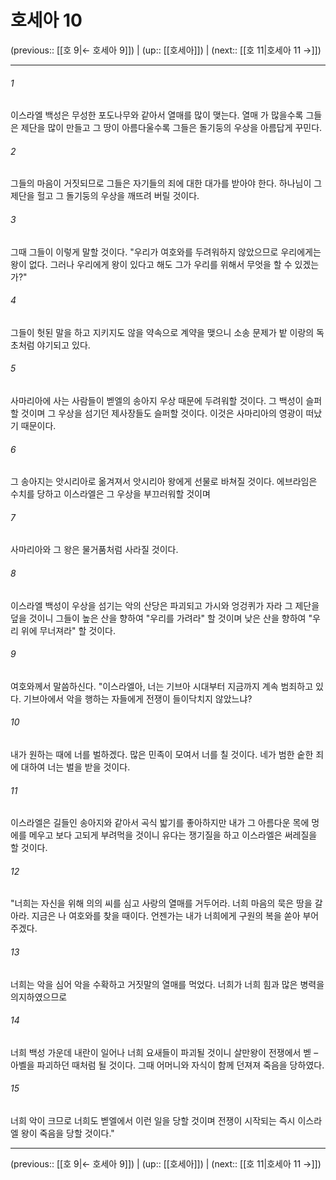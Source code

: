 # 호세아 10

(previous:: [[호 9|← 호세아 9]]) | (up:: [[호세아]]) | (next:: [[호 11|호세아 11 →]])

***




###### 1 

이스라엘 백성은 무성한 포도나무와 같아서 열매를 많이 맺는다. 열매 가 많을수록 그들은 제단을 많이 만들고 그 땅이 아름다울수록 그들은 돌기둥의 우상을 아름답게 꾸민다. 



###### 2 

그들의 마음이 거짓되므로 그들은 자기들의 죄에 대한 대가를 받아야 한다. 하나님이 그 제단을 헐고 그 돌기둥의 우상을 깨뜨려 버릴 것이다. 



###### 3 

그때 그들이 이렇게 말할 것이다. "우리가 여호와를 두려워하지 않았으므로 우리에게는 왕이 없다. 그러나 우리에게 왕이 있다고 해도 그가 우리를 위해서 무엇을 할 수 있겠는가?" 



###### 4 

그들이 헛된 말을 하고 지키지도 않을 약속으로 계약을 맺으니 소송 문제가 밭 이랑의 독초처럼 야기되고 있다. 



###### 5 

사마리아에 사는 사람들이 벧엘의 송아지 우상 때문에 두려워할 것이다. 그 백성이 슬퍼할 것이며 그 우상을 섬기던 제사장들도 슬퍼할 것이다. 이것은 사마리아의 영광이 떠났기 때문이다. 



###### 6 

그 송아지는 앗시리아로 옮겨져서 앗시리아 왕에게 선물로 바쳐질 것이다. 에브라임은 수치를 당하고 이스라엘은 그 우상을 부끄러워할 것이며 



###### 7 

사마리아와 그 왕은 물거품처럼 사라질 것이다. 



###### 8 

이스라엘 백성이 우상을 섬기는 악의 산당은 파괴되고 가시와 엉겅퀴가 자라 그 제단을 덮을 것이니 그들이 높은 산을 향하여 "우리를 가려라" 할 것이며 낮은 산을 향하여 "우리 위에 무너져라" 할 것이다. 



###### 9 

여호와께서 말씀하신다. "이스라엘아, 너는 기브아 시대부터 지금까지 계속 범죄하고 있다. 기브아에서 악을 행하는 자들에게 전쟁이 들이닥치지 않았느냐? 



###### 10 

내가 원하는 때에 너를 벌하겠다. 많은 민족이 모여서 너를 칠 것이다. 네가 범한 숱한 죄에 대하여 너는 벌을 받을 것이다. 



###### 11 

이스라엘은 길들인 송아지와 같아서 곡식 밟기를 좋아하지만 내가 그 아름다운 목에 멍에를 메우고 보다 고되게 부려먹을 것이니 유다는 쟁기질을 하고 이스라엘은 써레질을 할 것이다. 



###### 12 

"너희는 자신을 위해 의의 씨를 심고 사랑의 열매를 거두어라. 너희 마음의 묵은 땅을 갈아라. 지금은 나 여호와를 찾을 때이다. 언젠가는 내가 너희에게 구원의 복을 쏟아 부어 주겠다. 



###### 13 

너희는 악을 심어 악을 수확하고 거짓말의 열매를 먹었다. 너희가 너희 힘과 많은 병력을 의지하였으므로 



###### 14 

너희 백성 가운데 내란이 일어나 너희 요새들이 파괴될 것이니 살만왕이 전쟁에서 벧 – 아벨을 파괴하던 때처럼 될 것이다. 그때 어머니와 자식이 함께 던져져 죽음을 당하였다. 



###### 15 

너희 악이 크므로 너희도 벧엘에서 이런 일을 당할 것이며 전쟁이 시작되는 즉시 이스라엘 왕이 죽음을 당할 것이다."

***

(previous:: [[호 9|← 호세아 9]]) | (up:: [[호세아]]) | (next:: [[호 11|호세아 11 →]])
